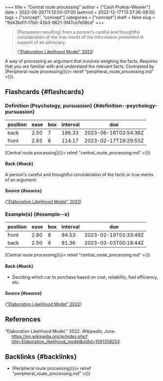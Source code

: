 +++
title = "Central route processing"
author = ["Cash Prokop-Weaver"]
date = 2022-06-26T11:13:00-07:00
lastmod = 2022-12-17T13:37:36-08:00
tags = ["concept", "concept"]
categories = ["concept"]
draft = false
slug = "9d43bd11-f7b0-42b3-8621-3f47ce7e08cd"
+++

> [Pursuasion resulting] from a person's careful and thoughtful consideration of the true merits of the information presented in support of an advocacy.
>
> (<a href="#citeproc_bib_item_1">“Elaboration Likelihood Model” 2022</a>)

A way of processing an argument that involves weighing the facts. Requires that you are familiar with and understand the relevant facts. Contrasted by [Peripheral route processing]({{< relref "peripheral_route_processing.md" >}}).


## Flashcards {#flashcards}


### Definition (Psychology, pursuasion) {#definition--psychology-pursuasion}

| position | ease | box | interval | due                  |
|----------|------|-----|----------|----------------------|
| back     | 2.50 | 7   | 186.33   | 2023-06-16T02:54:36Z |
| front    | 2.65 | 6   | 114.17   | 2023-02-17T19:29:55Z |

[Central route processing]({{< relref "central_route_processing.md" >}})


#### Back {#back}

A person's careful and thoughtful consideration of the facts or true merits of an argument.


#### Source {#source}

(<a href="#citeproc_bib_item_1">“Elaboration Likelihood Model” 2022</a>)


### Example(s) {#example--s}

| position | ease | box | interval | due                  |
|----------|------|-----|----------|----------------------|
| front    | 2.80 | 6   | 94.53    | 2023-02-19T02:33:49Z |
| back     | 2.50 | 6   | 91.36    | 2023-03-03T00:18:44Z |

[Central route processing]({{< relref "central_route_processing.md" >}})


#### Back {#back}

-   Deciding which car to purchase based on cost, reliability, fuel efficiency, etc.


#### Source {#source}

(<a href="#citeproc_bib_item_1">“Elaboration Likelihood Model” 2022</a>)

## References

<style>.csl-entry{text-indent: -1.5em; margin-left: 1.5em;}</style><div class="csl-bib-body">
  <div class="csl-entry"><a id="citeproc_bib_item_1"></a>“Elaboration Likelihood Model.” 2022. <i>Wikipedia</i>, June. <a href="https://en.wikipedia.org/w/index.php?title=Elaboration_likelihood_model&oldid=1091358254">https://en.wikipedia.org/w/index.php?title=Elaboration_likelihood_model&#38;oldid=1091358254</a>.</div>
</div>


## Backlinks {#backlinks}

-   [Peripheral route processing]({{< relref "peripheral_route_processing.md" >}})
